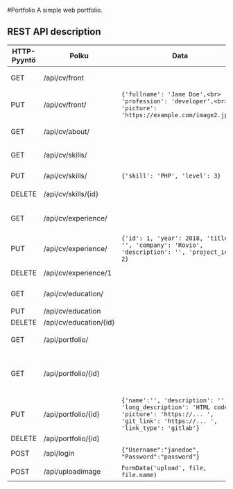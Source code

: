 #Portfolio 
A simple web portfolio.
## REST API description
| HTTP-Pyyntö | Polku | Data | Vastaus | 
|-------------|-------|------|---------|
| GET | /api/cv/front | | `{    'fullname': '',     'profession': '',<br> 'picture': 'https://example.com/image.jpg'<br>}` | |
| PUT | /api/cv/front/ | `{'fullname': 'Jane Doe',<br> 'profession': 'developer',<br> 'picture': 'https://example.com/image2.jpg'}` | `{'message':'success'}` tai `{'message':'error'}` | 
| GET | /api/cv/about/ | | `{'picture': 'https://... ',<br> 'heading': '',<br> 'description': 'HTML code'}` | | 
| GET | /api/cv/skills/ | | `{[ {'id': 0, 'skill': 'HTML5', 'level': 5}, {'id': 1, 'skill': 'CSS3', 'level': 6 ]} ` ||
| PUT | /api/cv/skills/ | `{'skill': 'PHP', 'level': 3}`| `{'message':'success'}` tai `{'message': 'error'}` | 
| DELETE|/api/cv/skills/{id}||`{'message':'success'}` tai `{'message':'error'}` 
|GET|/api/cv/experience/| |`{['id': 1, 'year': 2018, 'title': '', 'company': 'Rovio', 'description': '', 'project_id': 2},{'year':0, 'title....'}]}` 
|PUT|/api/cv/experience/|`{'id': 1, 'year': 2018, 'title': '', 'company': 'Rovio', 'description': '', 'project_id': 2}`|`{'message':'success'}` tai `{'message':'error'}` 
DELETE|/api/cv/experience/1| |`{'message':'success'}` tai `{'message':'error'}`
GET|/api/cv/education/| |`{[ {'year': 2017, 'degree': '', 'title': '', 'academy': '', 'description':''}, {...}, {...} ]}` 
PUT|/api/cv/education|| 
DELETE|/api/cv/education/{id}|| 
GET|/api/portfolio/| |`{['id': 0, 'name': 'projekti 1', 'desription':'', 'picture': 'https://...'}, {...}, {...} ]} `
GET|/api/portfolio/{id}| |`{'name':'', 'description': '', 'long_description':'HTML code ', 'picture': 'https://...', 'git_link': 'https://...', 'link', ' git_link’:’https://...’, link _type':'github / gitlab'} `
PUT|/api/portfolio/{id}|`{'name':'', 'description': '', 'long_description': 'HTML code', 'picture': 'https://... ', 'git_link': 'https://... ', 'link_type': 'gitlab'}` |`{'message':'success'}` tai `{'message':'error'}`
DELETE|/api/portfolio/{id}||||| 
POST|/api/login| `{"Username":"janedoe", "Password":"password"}` | `{"Message":"Success"}` or `{"Message":"Error"}`
POST|/api/uploadimage|`FormData('upload', file, file.name)`| `{"Message":"Success"}` or `{"Message":"<Error generated by PHP>"}`